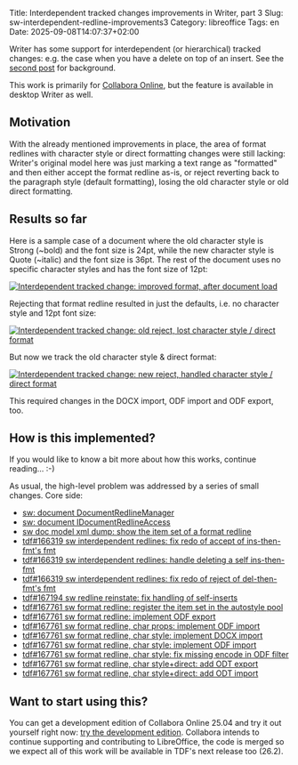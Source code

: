 Title: Interdependent tracked changes improvements in Writer, part 3
Slug: sw-interdependent-redline-improvements3
Category: libreoffice
Tags: en
Date: 2025-09-08T14:07:37+02:00

Writer has some support for interdependent (or hierarchical) tracked changes: e.g. the case when you
have a delete on top of an insert. See the [second
post]({filename}/2025/sw-interdependent-redline-improvements2.md) for background.

This work is primarily for [Collabora Online](https://www.collaboraonline.com/), but the feature is
available in desktop Writer as well.

## Motivation

With the already mentioned improvements in place, the area of format redlines with character style
or direct formatting changes were still lacking: Writer's original model here was just marking a
text range as "formatted" and then either accept the format redline as-is, or reject reverting back
to the paragraph style (default formatting), losing the old character style or old direct
formatting.

## Results so far

Here is a sample case of a document where the old character style is Strong (~bold) and the font
size is 24pt, while the new character style is Quote (~italic) and the font size is 36pt. The rest
of the document uses no specific character styles and has the font size of 12pt:

[![Interdependent tracked change: improved format, after document load](https://share.vmiklos.hu/blog/sw-interdependent-redline-improvements3/1-baseline.png)](https://share.vmiklos.hu/blog/sw-interdependent-redline-improvements3/1-baseline.png)

Rejecting that format redline resulted in just the defaults, i.e. no character style and 12pt font
size:

[![Interdependent tracked change: old reject, lost character style / direct format](https://share.vmiklos.hu/blog/sw-interdependent-redline-improvements3/2-edit-old.png)](https://share.vmiklos.hu/blog/sw-interdependent-redline-improvements3/2-edit-old.png)

But now we track the old character style & direct format:

[![Interdependent tracked change: new reject, handled character style / direct format](https://share.vmiklos.hu/blog/sw-interdependent-redline-improvements3/3-edit-new.png)](https://share.vmiklos.hu/blog/sw-interdependent-redline-improvements3/3-edit-new.png)

This required changes in the DOCX import, ODF import and ODF export, too.

## How is this implemented?

If you would like to know a bit more about how this works, continue reading... :-)

As usual, the high-level problem was addressed by a series of small changes. Core side:

- [sw: document DocumentRedlineManager](https://git.libreoffice.org/core/commit/7aa34659e2b49bf02a95a17f51e78f3ab9683235)
- [sw: document IDocumentRedlineAccess](https://git.libreoffice.org/core/commit/da3da0635a30f9b61a913bd7553b5e1278bf260e)
- [sw doc model xml dump: show the item set of a format redline](https://git.libreoffice.org/core/commit/b2919d5b5ee4e057c99219f5541efc388b2d19b7)
- [tdf#166319 sw interdependent redlines: fix redo of accept of ins-then-fmt's fmt](https://git.libreoffice.org/core/commit/d7bf3a17cb27da1a58163e9db657f0a8d8344901)
- [tdf#166319 sw interdependent redlines: handle deleting a self ins-then-fmt](https://git.libreoffice.org/core/commit/f66d63da05dbe2f254ffaf428257684a38523f66)
- [tdf#166319 sw interdependent redlines: fix redo of reject of del-then-fmt's fmt](https://git.libreoffice.org/core/commit/1ba53f5ebbd57b7baf72240784d18954688a09b9)
- [tdf#167194 sw redline reinstate: fix handling of self-inserts](https://git.libreoffice.org/core/commit/e545ada3501780ee6552bbfa19954794e0440d46)
- [tdf#167761 sw format redline: register the item set in the autostyle pool](https://git.libreoffice.org/core/commit/2db0a779944f9496371b3ba68f7494c635ad431d)
- [tdf#167761 sw format redline: implement ODF export](https://git.libreoffice.org/core/commit/b78bdc9eb15fedd22ece76aeb1b43df40caf3b82)
- [tdf#167761 sw format redline, char props: implement ODF import](https://git.libreoffice.org/core/commit/0e21f3b36cbd12787021c3b8ef439aab9a09efdd)
- [tdf#167761 sw format redline, char style: implement DOCX import](https://git.libreoffice.org/core/commit/a6d8608595fd1ecfdff35c2003a28589ea1214ad)
- [tdf#167761 sw format redline, char style: implement ODF import](https://git.libreoffice.org/core/commit/0ba6dd9eb3f342345663b12527a29425675d2078)
- [tdf#167761 sw format redline, char style: fix missing encode in ODF filter](https://git.libreoffice.org/core/commit/43104ad996bc9b292b66d9e605632407cb59c4c6)
- [tdf#167761 sw format redline, char style+direct: add ODT export](https://git.libreoffice.org/core/commit/c625247680cd5737723154b9a73c45e786611b44)
- [tdf#167761 sw format redline, char style+direct: add ODT import](https://git.libreoffice.org/core/commit/bbebb3908ff9a9c384a475737ead537906517387)

## Want to start using this?

You can get a development edition of Collabora Online 25.04 and try it out yourself right now: [try
the development edition](https://www.collaboraonline.com/code/).  Collabora intends to continue
supporting and contributing to LibreOffice, the code is merged so we expect all of this work will be
available in TDF's next release too (26.2).
